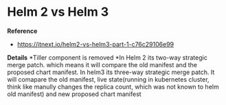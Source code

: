 # Helm 2 vs Helm 3
**Reference**
* https://itnext.io/helm2-vs-helm3-part-1-c76c29106e99

**Details**
*Tiller component is removed
*In Helm 2 its two-way strategic merge patch. which means it will compare the old manifest and the proposed chart manifest. In helm3 its three-way strategic merge patch.
It will comapare the old manifest, live state(running in kubernetes cluster, think like manully changes the replica count, which was not known to helm old manifest) and
new proposed chart manifest
